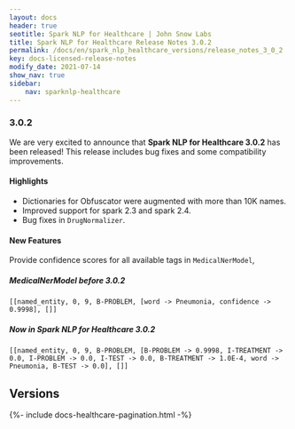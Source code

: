 ```yaml
---
layout: docs
header: true
seotitle: Spark NLP for Healthcare | John Snow Labs
title: Spark NLP for Healthcare Release Notes 3.0.2
permalink: /docs/en/spark_nlp_healthcare_versions/release_notes_3_0_2
key: docs-licensed-release-notes
modify_date: 2021-07-14
show_nav: true
sidebar:
    nav: sparknlp-healthcare
---
```


<div class="prev_ver h3-box" markdown="1">

### 3.0.2

We are very excited to announce that **Spark NLP for Healthcare 3.0.2** has been released! This release includes bug fixes and some compatibility improvements.

</div><div class="h3-box" markdown="1">

#### Highlights

* Dictionaries for Obfuscator were augmented with more than 10K names.
* Improved support for spark 2.3 and spark 2.4.
* Bug fixes in `DrugNormalizer`.

</div><div class="h3-box" markdown="1">

#### New Features
Provide confidence scores for all available tags in `MedicalNerModel`,

</div><div class="h3-box" markdown="1">

##### MedicalNerModel before 3.0.2
```
[[named_entity, 0, 9, B-PROBLEM, [word -> Pneumonia, confidence -> 0.9998], []]
```

</div><div class="h3-box" markdown="1">

##### Now in Spark NLP for Healthcare 3.0.2
```
[[named_entity, 0, 9, B-PROBLEM, [B-PROBLEM -> 0.9998, I-TREATMENT -> 0.0, I-PROBLEM -> 0.0, I-TEST -> 0.0, B-TREATMENT -> 1.0E-4, word -> Pneumonia, B-TEST -> 0.0], []]
```

</div><div class="prev_ver h3-box" markdown="1">

## Versions

</div>
{%- include docs-healthcare-pagination.html -%}